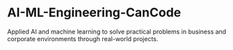 # AI-ML-Engineering-CanCode
Applied AI and machine learning to solve practical problems in business and corporate environments through real-world projects. 
